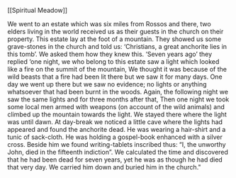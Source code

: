 [[Spiritual Meadow]]
 
We went to an estate which was six miles from Rossos and there, two elders living in the world received us as their guests in the church on their property. This estate lay at the foot of a mountain. They showed us some grave-stones in the church and told us: ‘Christians, a great anchorite lies in this tomb’. We asked them how they knew this. ‘Seven years ago’ they replied ‘one night, we who belong to this estate saw a light which looked like a fire on the summit of the mountain, We thought it was because of the wild beasts that a fire had been lit there but we saw it for many days. One day we went up there but we saw no evidence; no lights or anything whatsoever that had been burnt in the woods. Again, the following night we saw the same lights and for three months after that, Then one night we took some local men armed with weapons (on account of the wild animals) and climbed up the mountain towards the light. We stayed there where the light was until dawn. At day-break we noticed a little cave where the lights had appeared and found the anchorite dead. He was wearing a hair-shirt and a tunic of sack-cloth. He was holding a gospel-book enhanced with a silver cross. Beside him we found writing-tablets inscribed thus: “I, the unworthy John, died in the fifteenth indiction”. We calculated the time and discovered that he had been dead for seven years, yet he was as though he had died that very day. We carried him down and buried him in the church.\"
